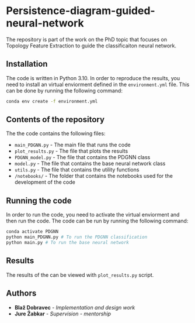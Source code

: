 # Persistence-diagram-guided-neural-network
The repository is part of the work on the PhD topic that focuses on Topology Feature Extraction to guide the classificaiton neural network.


## Installation

The code is written in Python 3.10. In order to reproduce the results, you need to install an virtual enviorment defined in the `environment.yml` file. This can be done by running the following command:

```bash
conda env create -f environment.yml
```

## Contents of the repository

The the code contains the following files:
* `main_PDGNN.py` - The main file that runs the code
* `plot_results.py` - The file that plots the results
* `PDGNN_model.py` - The file that contains the PDGNN class
* `model.py` - The file that contains the base neural network class
* `utils.py` - The file that contains the utility functions
* `/notebooks/` - The folder that contains the notebooks used for the development of the code

## Running the code

In order to run the code, you need to activate the virtual enviorment and then run the code. The code can be run by running the following command:

```bash
conda activate PDGNN
python main_PDGNN.py # To run the PDGNN classification
python main.py # To run the base neural network
```

## Results

The results of the can be viewed with `plot_results.py` script.

## Authors

* **Blaž Dobravec** - *Implementation and design work*
* **Jure Žabkar** - *Supervision - mentorship*
